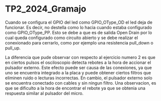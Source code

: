 # TP2_2024_Gramajo
Cuando se configura el GPIO del led como GPIO_OType_OD el led deja de funcionar.
Es decir, no destella como lo hacia cuando estaba configurado como GPIO_OType_PP.
Esto se debe a que es de salida Open Drain por lo cual queda configurado como circuito 
abierto y se debe realizar el conexionado para cerrarlo, como por ejemplo una resistencia
pull_down o pull_up.

La diferencia que pude observar con respecto al ejercicio numero 2 es que en ciertos pulsos 
el osciloscopio detecta rebotes a la hora de accionar el pulsador externo. Este efecto
puede ser causa de las conexiones, ya que uno se encuentra integrado a la placa y puede
obtener ciertos filtros que eliminen ruido o lecturas incorrectas. En cambio, el pulsador
externo solo se encuentra conectado con cables y sin ningun filtro.
Una observacion, es que se dificulto a la hora de encontrar el rebote ya que se obtenia 
una respuesta similar al pulsador del micro.

